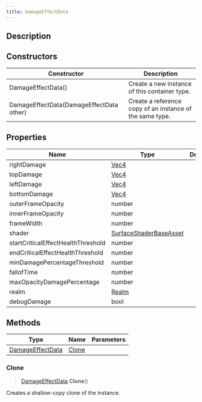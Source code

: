 ```yaml
---
title: DamageEffectData
---
```

## Description

## Constructors

| Constructor                              | Description                                              |
| ---------------------------------------- | -------------------------------------------------------- |
| DamageEffectData()                       | Create a new instance of this container type.            |
| DamageEffectData(DamageEffectData other) | Create a reference copy of an instance of the same type. |

## Properties

| Name                               | Type                                                                 | Description |
| ---------------------------------- | -------------------------------------------------------------------- | ----------- |
| rightDamage                        | [Vec4](/vext/ref/shared/class/Vec4)                                    |             |
| topDamage                          | [Vec4](/vext/ref/shared/class/Vec4)                                    |             |
| leftDamage                         | [Vec4](/vext/ref/shared/class/Vec4)                                    |             |
| bottomDamage                       | [Vec4](/vext/ref/shared/class/Vec4)                                    |             |
| outerFrameOpacity                  | number                                                               |             |
| innerFrameOpacity                  | number                                                               |             |
| frameWidth                         | number                                                               |             |
| shader                             | [SurfaceShaderBaseAsset](/vext/ref/fb/surfaceshaderbaseasset) |             |
| startCriticalEffectHealthThreshold | number                                                               |             |
| endCriticalEffectHealthThreshold   | number                                                               |             |
| minDamagePercentageThreshold       | number                                                               |             |
| fallofTime                         | number                                                               |             |
| maxOpacityDamagePercentage         | number                                                               |             |
| realm                              | [Realm](/vext/ref/fb/realm)                                   |             |
| debugDamage                        | bool                                                                 |             |

## Methods

| Type                                                      | Name            | Parameters |
| --------------------------------------------------------- | --------------- | ---------- |
| [DamageEffectData](/vext/ref/cls/clt/damageeffectdata) | [Clone](#clone) |            |

### Clone

> [DamageEffectData](/vext/ref/cls/clt/damageeffectdata) **Clone**()

Creates a shallow-copy clone of the instance.
